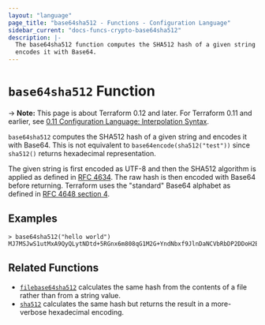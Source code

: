 ```yaml
---
layout: "language"
page_title: "base64sha512 - Functions - Configuration Language"
sidebar_current: "docs-funcs-crypto-base64sha512"
description: |-
  The base64sha512 function computes the SHA512 hash of a given string and
  encodes it with Base64.
---
```


# `base64sha512` Function

-> **Note:** This page is about Terraform 0.12 and later. For Terraform 0.11 and
earlier, see
[0.11 Configuration Language: Interpolation Syntax](../../configuration-0-11/interpolation.html).

`base64sha512` computes the SHA512 hash of a given string and encodes it with
Base64. This is not equivalent to `base64encode(sha512("test"))` since `sha512()`
returns hexadecimal representation. 

The given string is first encoded as UTF-8 and then the SHA512 algorithm is applied
as defined in [RFC 4634](https://tools.ietf.org/html/rfc4634). The raw hash is
then encoded with Base64 before returning. Terraform uses the "standard" Base64
alphabet as defined in [RFC 4648 section 4](https://tools.ietf.org/html/rfc4648#section-4).

## Examples

```
> base64sha512("hello world")
MJ7MSJwS1utMxA9QyQLytNDtd+5RGnx6m808qG1M2G+YndNbxf9JlnDaNCVbRbDP2DDoH2Bdz33FVC6TrpzXbw==
```

## Related Functions

* [`filebase64sha512`](./filebase64sha512.html) calculates the same hash from
  the contents of a file rather than from a string value.
* [`sha512`](./sha512.html) calculates the same hash but returns the result
  in a more-verbose hexadecimal encoding.
